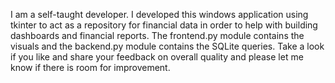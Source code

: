 I am a self-taught developer. I developed this windows application using tkinter to act as a repository for financial data in order to help with building dashboards and financial reports. The frontend.py module contains the visuals and the backend.py module contains the SQLite queries. Take a look if you like and share your feedback on overall quality and please let me know if there is room for improvement.
